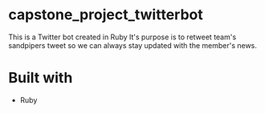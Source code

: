 # capstone_project_twitterbot
This is a Twitter bot created in Ruby
It's purpose is to retweet team's sandpipers tweet so we can always stay updated with the member's news.

# Built with
 - Ruby